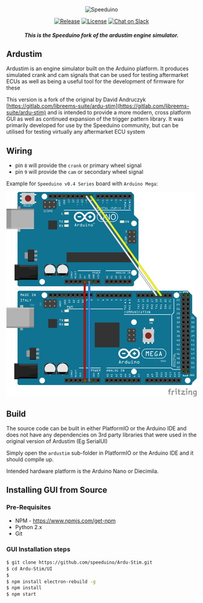 <div align="center">

<img src="https://github.com/speeduino/wiki.js/raw/master/img/Speeduino%20logo_med.png" alt="Speeduino" width="600" />

[![Release](https://img.shields.io/github/release/speeduino/Ardu-Stim.svg)](https://github.com/speeduino/Ardu-Stim/releases/latest)
[![License](https://img.shields.io/badge/license-GPLv3-blue.svg)](https://github.com/speeduino/Ardu-Stim/blob/master/LICENSE)
[![Chat on Slack](https://img.shields.io/badge/slack-speeduino-CC2B5E.svg?style=flat&logo=slack)](https://speeduino.com/home/community/slack)

##### This is the Speeduino fork of the ardustim engine simulator.
</div>

## Ardustim

Ardustim is an engine simulator built on the Arduino platform. It produces simulated crank and cam signals that can be used for testing aftermarket ECUs as well as being a useful tool for the development of firmware for these

This version is a fork of the original by David Andruczyk [https://gitlab.com/libreems-suite/ardu-stim](https://gitlab.com/libreems-suite/ardu-stim) and is intended to provide a more modern, cross platform GUI as well as continued expansion of the trigger pattern library. It was primarily developed for use by the Speeduino community, but can be utilised for testing virtually any aftermarket ECU system

## Wiring

- pin `8` will provide the `crank` or primary wheel signal
- pin `9` will provide the `cam` or secondary wheel signal

Example for `Speeduino v0.4 Series` board with `Arduino Mega`:

![Ardustim wiring](docs/v04-wiring.png)

## Build

The source code can be built in either PlatformIO or the Arduino IDE and does not have any dependencies on 3rd party libraries that were used in the original version of Ardustim (Eg SerialUI)

Simply open the `ardustim` sub-folder in PlatformIO or the Arduino IDE and it should compile up.

Intended hardware platform is the Arduino Nano or Diecimila.

## Installing GUI from Source

### Pre-Requisites

- NPM - https://www.npmjs.com/get-npm
- Python 2.x
- Git

### GUI Installation steps

```bash
$ git clone https://github.com/speeduino/Ardu-Stim.git
$ cd Ardu-Stim/UI
$
$ npm install electron-rebuild -g
$ npm install
$ npm start
```
